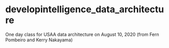 # developintelligence_data_architecture
One day class for USAA data architecture on August 10, 2020
(from Fern Pombeiro and Kerry Nakayama)
